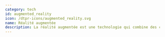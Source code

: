 ```yaml
---
category: tech
id: augmented_reality
icon: /dtpr-icons/augmented_reality.svg
name: Réalité augmentée
description: La réalité augmentée est une technologie qui combine des contenus physiques et numériques pour créer des expériences et des contenus interactifs. Cliquez [ici](https://fr.wikipedia.org/wiki/R%C3%A9alit%C3%A9_augment%C3%A9e) pour en savoir plus.
---
```

